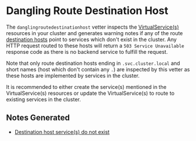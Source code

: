 # Dangling Route Destination Host

The `danglingroutedestinationhost` vetter inspects the
[VirtualService(s)](https://istio.io/docs/reference/config/networking/virtual-service/)
resources in your cluster and generates warning notes if any of the route
[destination
hosts](https://istio.io/docs/reference/config/networking/virtual-service/#Destination)
point to services which don't exist in the cluster. Any HTTP request routed
to these hosts will return a `503 Service Unavailable` response code as there is
no backend service to fulfill the request.

Note that only route destination hosts ending in `.svc.cluster.local` and short
names (host which don't contain any `.`) are inspected by this vetter as
these hosts are implemented by services in the cluster.

It is recommended to either create the service(s) mentioned in the
VirtualService(s) resources or update the VirtualService(s) to route to existing
services in the cluster.

## Notes Generated

- [Destination host service(s) do not exist](README-dangling-route-destination.md)
